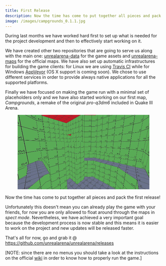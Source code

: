 ```yaml
---
title: First Release
description: Now the time has come to put together all pieces and pack the first release!
image: /images/campgrounds_0.1.1.jpg
---
```


During last months we have worked hard first to set up what is needed for the
project development and then to effectively start working on it.

We have created other two repositories that are going to serve us along with the
main one: [unrealarena-data](https://github.com/unrealarena/unrealarena-data)
for the game assets and
[unrealarena-maps](https://github.com/unrealarena/unrealarena-maps) for the
official maps. We have also set up automatic infrastructures for building the
game clients: for Linux we are using
[Travis&nbsp;CI](https://travis-ci.org/unrealarena/) while for Windows
[AppVeyor](https://ci.appveyor.com/project/unrealarena/unrealarena) (OS&nbsp;X
support is coming soon). We chose to use different services in order to provide
always native applications for all the supported platforms.

Finally we have focused on making the game run with a minimal set of
placeholders only and we have also started working on our first map,
*Campgrounds*, a remake of the original *pro-q3dm6* included in Quake III Arena.

<figure>
  <img src="/images/campgrounds_0.1.1.jpg" alt="Campgrounds 0.1.1">
</figure>

Now the time has come to put together all pieces and pack the first release!

Unfortunately this doesn't mean you can already play the game with your friends,
for now you are only allowed to float around through the maps in *spect mode*.
Nevertheless, we have achieved a very important goal because the development
process is now stable and this means it is easier to work on the project and new
updates will be released faster.

That's all for now, go and grab it @
<https://github.com/unrealarena/unrealarena/releases>

[NOTE: since there are no menus you should take a look at the instructions on
the official [wiki](https://github.com/unrealarena/unrealarena/wiki) in order to
know how to properly run the game.]
